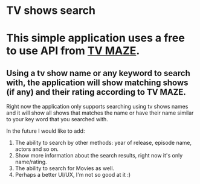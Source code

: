 # TV shows search

# This simple application uses a free to use API from [TV MAZE](https://www.tvmaze.com/api).

## Using a tv show name or any keyword to search with, the application will show matching shows (if any) and their rating according to TV MAZE.

Right now the application only supports searching using tv shows names and it will show all shows that matches the name or have their name similar to your key word that you searched with.

In the future I would like to add:
1. The ability to search by other methods: year of release, episode name, actors and so on.
2. Show more information about the search results, right now it's only name/rating.
4. The ability to search for Movies as well.
5. Perhaps a better UI/UX, I'm not so good at it :)
